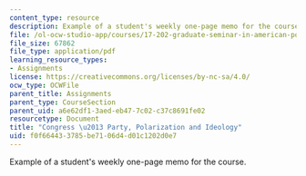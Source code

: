 ```yaml
---
content_type: resource
description: Example of a student's weekly one-page memo for the course.
file: /ol-ocw-studio-app/courses/17-202-graduate-seminar-in-american-politics-ii-spring-2010/f0f664433785be7106d4d01c1202d0e7_MIT17_202S10_Congress_II.pdf
file_size: 67862
file_type: application/pdf
learning_resource_types:
- Assignments
license: https://creativecommons.org/licenses/by-nc-sa/4.0/
ocw_type: OCWFile
parent_title: Assignments
parent_type: CourseSection
parent_uid: a6e62df1-3aed-eb47-7c02-c37c8691fe02
resourcetype: Document
title: "Congress \u2013 Party, Polarization and Ideology"
uid: f0f66443-3785-be71-06d4-d01c1202d0e7
---
```

Example of a student's weekly one-page memo for the course.